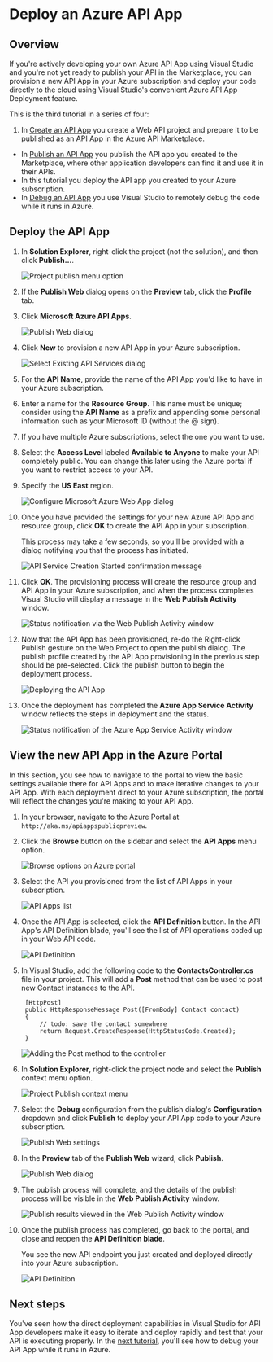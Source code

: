 <properties 
	pageTitle="Deploy an Azure API App" 
	description="Learn how to deploy an API App project to your Azure subscription." 
	services="app-service\api" 
	documentationCenter=".net" 
	authors="bradygaster" 
	manager="wpickett" 
	editor="jimbe"/>

<tags 
	ms.service="app-service-api" 
	ms.workload="web" 
	ms.tgt_pltfrm="dotnet" 
	ms.devlang="na" 
	ms.topic="article" 
	ms.date="02/19/2015" 
	ms.author="bradyg;tarcher"/>

# Deploy an Azure API App

## Overview

If you're actively developing your own Azure API App using Visual Studio and you're not yet ready to publish your API in the Marketplace, you can provision a new API App in your Azure subscription and deploy your code directly to the cloud using Visual Studio's convenient Azure API App Deployment feature. 

This is the third tutorial in a series of four:

1. In [Create an API App](../app-service-dotnet-create-api-app/) you create a Web API project and prepare it to be published as an API App in the Azure API Marketplace.
* In [Publish an API App](../app-service-dotnet-publish-api-app/) you publish the API app you created to the Marketplace, where other application developers can find it and use it in their APIs.
* In this tutorial you deploy the API app you created to your Azure subscription.
* In [Debug an API App](../app-service-dotnet-remotely-debug-api-app/) you use Visual Studio to remotely debug the code while it runs in Azure.

## Deploy the API App 

1. In **Solution Explorer**, right-click the project (not the solution), and then click **Publish...**. 

	![Project publish menu option](./media/app-service-dotnet-deploy-api-app/20-publish-gesture-v2.png)

2. If the **Publish Web** dialog opens on the **Preview** tab, click the **Profile** tab.

2. Click **Microsoft Azure API Apps**. 

	![Publish Web dialog](./media/app-service-dotnet-deploy-api-app/21-select-api-apps-for-deployment.png)

3. Click **New** to provision a new API App in your Azure subscription.

	![Select Existing API Services dialog](./media/app-service-dotnet-deploy-api-app/23-publish-to-apiapps-v2.png)

5. For the **API Name**, provide the name of the API App you'd like to have in your Azure subscription. 

7. Enter a name for the **Resource Group**. This name must be unique; consider using the **API Name** as a prefix and appending some personal information such as your Microsoft ID (without the @ sign).  

9. If you have multiple Azure subscriptions, select the one you want to use.

11. Select the **Access Level** labeled **Available to Anyone** to make your API completely public. You can change this later using the Azure portal if you want to restrict access to your API.

13. Specify the **US East** region.  

	![Configure Microsoft Azure Web App dialog](./media/app-service-dotnet-deploy-api-app/24-new-api-app-dialog-v2.png)

6. Once you have provided the settings for your new Azure API App and resource group, click **OK** to create the API App in your subscription.

	This process may take a few seconds, so you'll be provided with a dialog notifying you that the process has initiated. 

	![API Service Creation Started confirmation message](./media/app-service-dotnet-deploy-api-app/25-api-provisioning-started-v2.png)

7. Click **OK**. The provisioning process will create the resource group and API App in your Azure subscription, and when the process completes Visual Studio will display a message in the **Web Publish Activity** window. 

	![Status notification via the Web Publish Activity window](./media/app-service-dotnet-deploy-api-app/26-provisioning-success-v2.png)

8. Now that the API App has been provisioned, re-do the Right-click Publish gesture on the Web Project to open the publish dialog. The publish profile created by the API App provisioning in the previous step should be pre-selected. Click the publish button to begin the deployment process. 

	![Deploying the API App](./media/app-service-dotnet-deploy-api-app/26-5-deployment-step.png)

9. Once the deployment has completed the **Azure App Service Activity** window reflects the steps in deployment and the status. 

	![Status notification of the Azure App Service Activity window](./media/app-service-dotnet-deploy-api-app/26-5-deployment-success.png)

## View the new API App in the Azure Portal

In this section, you see how to navigate to the portal to view the basic settings available there for API Apps and to make iterative changes to your API App. With each deployment direct to your Azure subscription, the portal will reflect the changes you're making to your API App. 

1. In your browser, navigate to the Azure Portal at `http://aka.ms/apiappspublicpreview`. 

2. Click the **Browse** button on the sidebar and select the **API Apps** menu option.

	![Browse options on Azure portal](./media/app-service-dotnet-deploy-api-app/27-browse-in-portal-v2.png)

3. Select the API you provisioned from the list of API Apps in your subscription.

	![API Apps list](./media/app-service-dotnet-deploy-api-app/28-view-api-list-v2.png)

4. Once the API App is selected, click the **API Definition** button. In the API App's API Definition blade, you'll see the list of API operations coded up in your Web API code. 

	![API Definition](./media/app-service-dotnet-deploy-api-app/29-api-definition-v2.png)

5. In Visual Studio, add the following code to the **ContactsController.cs** file in your project. This will add a **Post** method that can be used to post new Contact instances to the API. 

		[HttpPost]
		public HttpResponseMessage Post([FromBody] Contact contact)
		{
			// todo: save the contact somewhere
			return Request.CreateResponse(HttpStatusCode.Created);
		}
    
	![Adding the Post method to the controller](./media/app-service-dotnet-deploy-api-app/30-post-method-added-v2.png)

6. In **Solution Explorer**, right-click the project node and select the **Publish** context menu option. 

	![Project Publish context menu](./media/app-service-dotnet-deploy-api-app/31-publish-gesture-v2.png)


7. Select the **Debug** configuration from the publish dialog's **Configuration** dropdown and click **Publish** to deploy your API App code to your Azure subscription. 

	![Publish Web settings](./media/app-service-dotnet-deploy-api-app/36.5-select-debug-option-v2.png)

8. In the **Preview** tab of the **Publish Web** wizard, click **Publish**.  

	![Publish Web dialog](./media/app-service-dotnet-deploy-api-app/39-re-publish-preview-step.png)

9. The publish process will complete, and the details of the publish process will be visible in the **Web Publish Activity** window.

	![Publish results viewed in the Web Publish Activity window](./media/app-service-dotnet-deploy-api-app/37-publish-succeeded-v2.png)
	
10. Once the publish process has completed, go back to the portal, and close and reopen the **API Definition blade**.

	You see the new API endpoint you just created and deployed directly into your Azure subscription.
 
	![API Definition](./media/app-service-dotnet-deploy-api-app/38-portal-with-post-method-v2.png)

## Next steps

You've seen how the direct deployment capabilities in Visual Studio for API App developers make it easy to iterate and deploy rapidly and test that your API is executing properly. In the [next tutorial](../app-service-dotnet-debug-api-app/), you'll see how to debug your API App while it runs in Azure.
